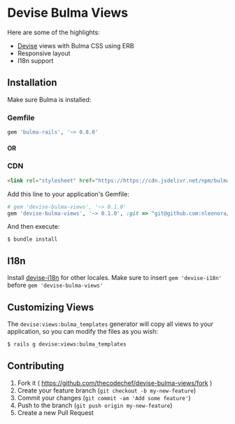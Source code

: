 # Devise Bulma Views

Here are some of the highlights:

- [Devise](https://github.com/heartcombo/devise#starting-with-rails) views with Bulma CSS using ERB
- Responsive layout
- I18n support

<!-- ![Screenshot](https://raw.githubusercontent.com/thecodechef/devise-bulma-views/master/Screenshot.png) -->

## Installation

Make sure Bulma is installed:

### Gemfile
```ruby
gem 'bulma-rails', '~> 0.8.0'
```

#### OR

### CDN
```html
<link rel="stylesheet" href="https://https://cdn.jsdelivr.net/npm/bulma@0.8.0/css/bulma.min.css">
```


Add this line to your application's Gemfile:

```ruby
# gem 'devise-bulma-views', '~> 0.1.0'
gem 'devise-bulma-views', '~> 0.1.0', :git => "git@github.com:nleonora/devise-bulma-views.git"
```

And then execute:

    $ bundle install

## I18n

Install [devise-i18n](https://github.com/tigrish/devise-i18n) for other locales. Make sure to insert `gem 'devise-i18n'` before `gem 'devise-bulma-views'`

## Customizing Views

The `devise:views:bulma_templates` generator will copy all views to your application, so you can modify the files as you wish:

```sh
$ rails g devise:views:bulma_templates
```

## Contributing

1. Fork it ( https://github.com/thecodechef/devise-bulma-views/fork )
2. Create your feature branch (`git checkout -b my-new-feature`)
3. Commit your changes (`git commit -am 'Add some feature'`)
4. Push to the branch (`git push origin my-new-feature`)
5. Create a new Pull Request
